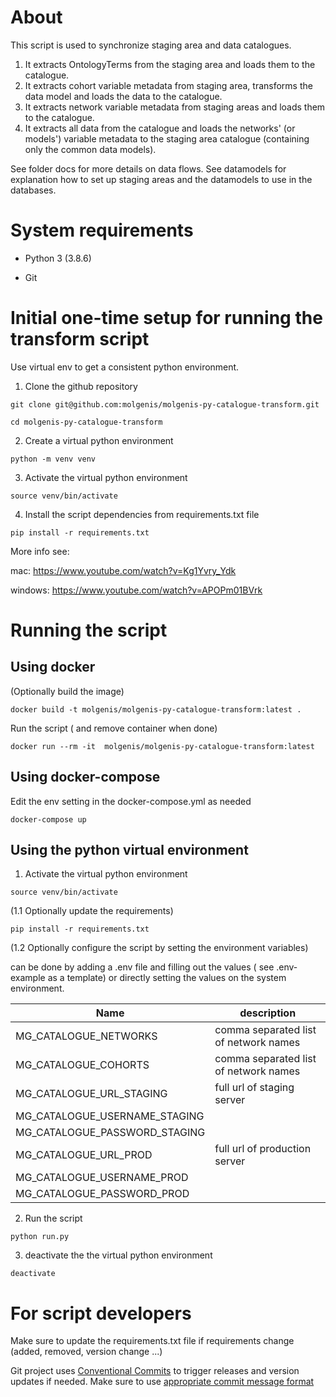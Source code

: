 # About
This script is used to synchronize staging area and data catalogues. 
1. It extracts OntologyTerms from the staging area and loads them to the catalogue. 
2. It extracts cohort variable metadata from staging area, transforms the data model and loads the data to
the catalogue.
3. It extracts network variable metadata from staging areas and loads them to the catalogue.
4. It extracts all data from the catalogue and loads the networks' (or models') variable metadata to the staging 
area catalogue (containing only the common data models).

See folder docs for more details on data flows.
See datamodels for explanation how to set up staging areas and the datamodels to use in the databases.

# System requirements
- Python 3 (3.8.6)

- Git

# Initial one-time setup for running the transform script

Use virtual env to get a consistent python environment.

1. Clone the github repository

`git clone git@github.com:molgenis/molgenis-py-catalogue-transform.git`

`cd molgenis-py-catalogue-transform`

2. Create a virtual python environment

`python -m venv venv` 

3. Activate the virtual python environment

`source venv/bin/activate`

4. Install the script dependencies from requirements.txt file

`pip install -r requirements.txt`

More info see:

mac: https://www.youtube.com/watch?v=Kg1Yvry_Ydk

windows: https://www.youtube.com/watch?v=APOPm01BVrk

# Running the script
## Using docker 

(Optionally build the image)

`docker build -t molgenis/molgenis-py-catalogue-transform:latest .`

Run the script ( and remove container when done)

`docker run --rm -it  molgenis/molgenis-py-catalogue-transform:latest`

## Using docker-compose  

Edit the env setting in the docker-compose.yml as needed

`docker-compose up`

## Using the python virtual environment
1. Activate the virtual python environment

`source venv/bin/activate`

(1.1 Optionally update the requirements)

`pip install -r requirements.txt`

(1.2 Optionally configure the script by setting the environment variables)

can be done by adding a .env file and filling out the values ( see .env-example as a template)
or directly setting the values on the system environment.
 
| Name        | description  |
| ------------- | ------------- |
| MG_CATALOGUE_NETWORKS | comma separated list of network names|
| MG_CATALOGUE_COHORTS | comma separated list of network names |
| MG_CATALOGUE_URL_STAGING| full url of staging server|
| MG_CATALOGUE_USERNAME_STAGING| |
| MG_CATALOGUE_PASSWORD_STAGING| |
| MG_CATALOGUE_URL_PROD| full url of production server |
| MG_CATALOGUE_USERNAME_PROD| |
| MG_CATALOGUE_PASSWORD_PROD| |

2. Run the script

`python run.py`

3. deactivate the the virtual python environment

`deactivate`

# For script developers
Make sure to update the requirements.txt file if requirements change (added, removed, version change ...)

Git project uses [Conventional Commits](https://www.conventionalcommits.org/en/v1.0.0/) to trigger releases and version updates if needed.
Make sure to use [appropriate commit message format](https://www.conventionalcommits.org/en/v1.0.0/#specification)



